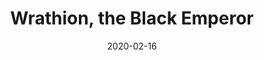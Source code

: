 ---
title: "Wrathion, the Black Emperor"
date: "2020-02-16"
screenshot: './wrathion_kill.png'
progress: "Ny'alotha Mythic 1 / 12"
---